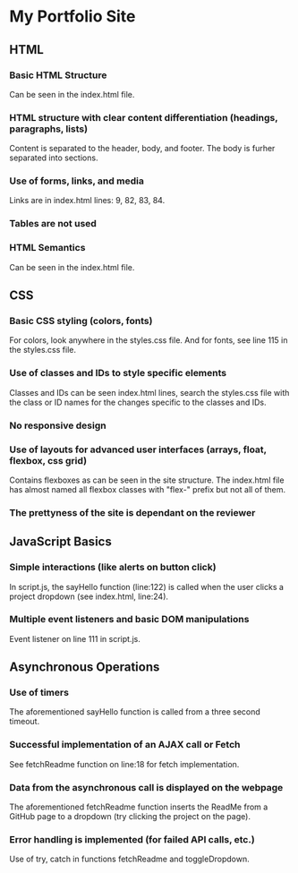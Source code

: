 # My Portfolio Site

## HTML

### Basic HTML Structure

Can be seen in the index.html file.

### HTML structure with clear content differentiation (headings, paragraphs, lists)

Content is separated to the header, body, and footer. The body is furher separated into sections.

### Use of forms, links, and media

Links are in index.html lines: 9, 82, 83, 84.

### Tables are not used

### HTML Semantics

Can be seen in the index.html file.

## CSS

### Basic CSS styling (colors, fonts)

For colors, look anywhere in the styles.css file. And for fonts, see line 115 in the styles.css file.

### Use of classes and IDs to style specific elements

Classes and IDs can be seen index.html lines, search the styles.css file with the class or ID names for the changes specific to the classes and IDs.

### No responsive design

### Use of layouts for advanced user interfaces (arrays, float, flexbox, css grid)

Contains flexboxes as can be seen in the site structure. The index.html file has almost named all flexbox classes with "flex-" prefix but not all of them.

### The prettyness of the site is dependant on the reviewer

## JavaScript Basics

### Simple interactions (like alerts on button click)

In script.js, the sayHello function (line:122) is called when the user clicks a project dropdown (see index.html, line:24).

### Multiple event listeners and basic DOM manipulations

Event listener on line 111 in script.js.

## Asynchronous Operations

### Use of timers

The aforementioned sayHello function is called from a three second timeout.

### Successful implementation of an AJAX call or Fetch

See fetchReadme function on line:18 for fetch implementation.

### Data from the asynchronous call is displayed on the webpage

The aforementioned fetchReadme function inserts the ReadMe from a GitHub page to a dropdown (try clicking the project on the page).

### Error handling is implemented (for failed API calls, etc.)

Use of try, catch in functions fetchReadme and toggleDropdown.